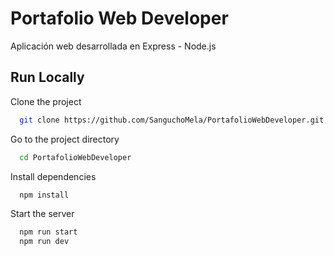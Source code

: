 # Portafolio Web Developer 

Aplicación web desarrollada en Express - Node.js



## Run Locally

Clone the project

```bash
  git clone https://github.com/SanguchoMela/PortafolioWebDeveloper.git
```

Go to the project directory

```bash
  cd PortafolioWebDeveloper
```

Install dependencies

```bash
  npm install
```

Start the server

```bash
  npm run start
  npm run dev
```

